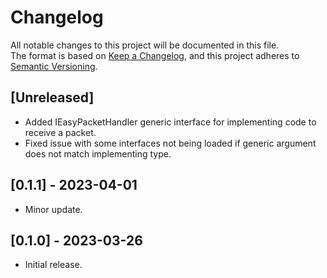 # Changelog

All notable changes to this project will be documented in this file.<br>
The format is based on [Keep a Changelog](https://keepachangelog.com/en/1.0.0/),
and this project adheres to [Semantic Versioning](https://semver.org/spec/v2.0.0.html).

## [Unreleased]

- Added IEasyPacketHandler generic interface for implementing code to receive a packet.
- Fixed issue with some interfaces not being loaded if generic argument does not match implementing type.

## [0.1.1] - 2023-04-01

- Minor update.

## [0.1.0] - 2023-03-26

- Initial release.